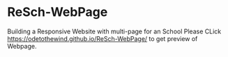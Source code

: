 # ReSch-WebPage
Building a Responsive Website with multi-page for an School
Please CLick 
https://odetothewind.github.io/ReSch-WebPage/
to get preview of Webpage.
